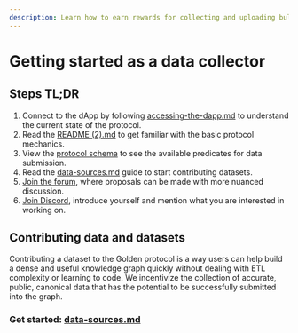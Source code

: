```yaml
---
description: Learn how to earn rewards for collecting and uploading bulk data.
---
```


# Getting started as a data collector

## Steps TL;DR

1. Connect to the dApp by following [accessing-the-dapp.md](../protocol/guides/accessing-the-dapp.md "mention") to understand the current state of the protocol.&#x20;
2. Read the [README (2).md](<../README (2).md> "mention") to get familiar with the basic protocol mechanics.
3. View the [protocol schema](https://dapp.golden.xyz/schema) to see the available predicates for data submission.
4. Read the [data-sources.md](../data-and-tools/data-sources.md "mention") guide to start contributing datasets. &#x20;
5. [Join the forum](https://forum.golden.xyz/), where proposals can be made with more nuanced discussion. &#x20;
6. [Join Discord](https://discord.com/invite/golden-protocol), introduce yourself and mention what you are interested in working on.

## Contributing data and datasets

Contributing a dataset to the Golden protocol is a way users can help build a dense and useful knowledge graph quickly without dealing with ETL complexity or learning to code. We incentivize the collection of accurate, public, canonical data that has the potential to be successfully submitted into the graph.&#x20;

### Get started:  [data-sources.md](../data-and-tools/data-sources.md "mention")
